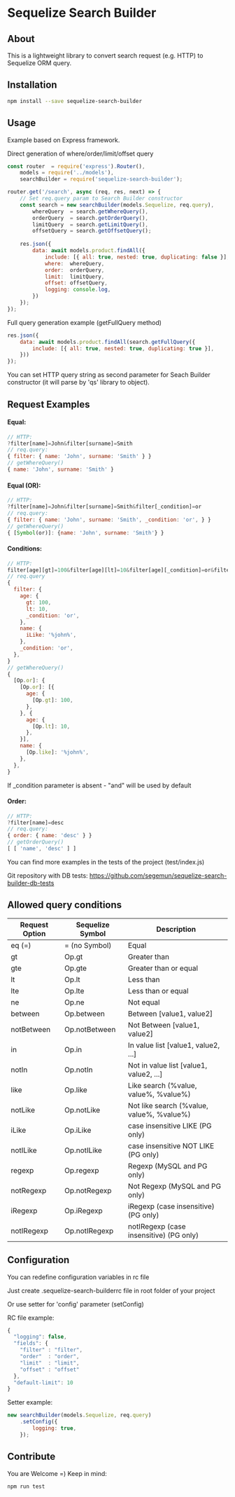 # Sequelize Search Builder
## About
This is a lightweight library to convert search request (e.g. HTTP) to Sequelize ORM query.

## Installation
```bash
npm install --save sequelize-search-builder
```

## Usage
Example based on Express framework.

Direct generation of where/order/limit/offset query
```javascript
const router  = require('express').Router(),
    models = require('../models'),
    searchBuilder = require('sequelize-search-builder');

router.get('/search', async (req, res, next) => {
    // Set req.query param to Search Builder constructor
    const search = new searchBuilder(models.Sequelize, req.query),
        whereQuery  = search.getWhereQuery(),
        orderQuery  = search.getOrderQuery(),
        limitQuery  = search.getLimitQuery(),
        offsetQuery = search.getOffsetQuery();
    
    res.json({
        data: await models.product.findAll({
            include: [{ all: true, nested: true, duplicating: false }],
            where:  whereQuery,
            order:  orderQuery,
            limit:  limitQuery,
            offset: offsetQuery,
            logging: console.log,
        })
    });
});
```
Full query generation example (getFullQuery method)
```javascript
res.json({
    data: await models.product.findAll(search.getFullQuery({
        include: [{ all: true, nested: true, duplicating: true }],
    }))
});
```

You can set HTTP query string as second parameter for Seach Builder constructor (it will parse by 'qs' library to object).

## Request Examples

#### Equal:
```javascript
// HTTP:
?filter[name]=John&filter[surname]=Smith
// req.query:
{ filter: { name: 'John', surname: 'Smith' } }
// getWhereQuery()
{ name: 'John', surname: 'Smith' }
```

#### Equal (OR):
```javascript
// HTTP:
?filter[name]=John&filter[surname]=Smith&filter[_condition]=or
// req.query:
{ filter: { name: 'John', surname: 'Smith', _condition: 'or', } }
// getWhereQuery()
{ [Symbol(or)]: {name: 'John', surname: 'Smith'} }
```

#### Conditions:
```javascript
// HTTP:
filter[age][gt]=100&filter[age][lt]=10&filter[age][_condition]=or&filter[name][iLike]=%john%&filter[_condition]=or
// req.query
{
  filter: {
    age: {
      gt: 100,
      lt: 10,
      _condition: 'or',
    },
    name: {
      iLike: '%john%',
    },
    _condition: 'or',
  },
}
// getWhereQuery()
{
  [Op.or]: {
    [Op.or]: [{
      age: {
        [Op.gt]: 100,
      },
    }, {
      age: {
        [Op.lt]: 10,
      },
    }],
    name: {
      [Op.like]: '%john%',
    },
  },
}
```

If _condition parameter is absent - "and" will be used by default

#### Order:
```javascript
// HTTP:
?filter[name]=desc
// req.query:
{ order: { name: 'desc' } }
// getOrderQuery()
[ [ 'name', 'desc' ] ]
```

You can find more examples in the tests of the project (test/index.js)

Git repository with DB tests: https://github.com/segemun/sequelize-search-builder-db-tests

## Allowed query conditions
| Request Option|Sequelize Symbol         |Description |
|---------------|-------------------------|------------|
| eq (=)        | = (no Symbol)           | Equal
| gt            | Op.gt         | Greater than
| gte           | Op.gte        | Greater than or equal
| lt            | Op.lt         | Less than
| lte           | Op.lte        | Less than or equal
| ne            | Op.ne         | Not equal
| between       | Op.between    | Between [value1, value2]
| notBetween    | Op.notBetween | Not Between [value1, value2]
| in            | Op.in         | In value list [value1, value2, ...]
| notIn         | Op.notIn      | Not in value list [value1, value2, ...]
| like          | Op.like       | Like search (%value, value%, %value%)
| notLike       | Op.notLike    | Not like search (%value, value%, %value%)
| iLike         | Op.iLike      | case insensitive LIKE (PG only)
| notILike      | Op.notILike   | case insensitive NOT LIKE (PG only)
| regexp        | Op.regexp     | Regexp (MySQL and PG only)
| notRegexp     | Op.notRegexp  | Not Regexp (MySQL and PG only)
| iRegexp       | Op.iRegexp    | iRegexp (case insensitive) (PG only)
| notIRegexp    | Op.notIRegexp | notIRegexp (case insensitive) (PG only)

## Configuration

You can redefine configuration variables in rc file

Just create .sequelize-search-builderrc file in root folder of your project

Or use setter for 'config' parameter (setConfig)

RC file example: 

```javascript
{
  "logging": false,
  "fields": {
    "filter" : "filter",
    "order"  : "order",
    "limit"  : "limit",
    "offset" : "offset"
  },
  "default-limit": 10
}
```

Setter example:

```javascript
new searchBuilder(models.Sequelize, req.query)
    .setConfig({
        logging: true,
    });
```

## Contribute
You are Welcome =)
Keep in mind:
```sh
npm run test
```

